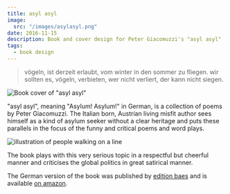 ```yaml
---
title: asyl asyl
image:
  src: "/images/asylasyl.png"
date: 2016-11-15
description: Book and cover design for Peter Giacomuzzi's "asyl asyl"
tags:
  - book design
---
```


> vögeln, ist derzeit erlaubt, vom winter in den sommer zu fliegen. wir sollten es, vögeln, verbieten, wer nicht verliert, der kann nicht siegen.

![Book cover of "asyl asyl"](/images/asylasyl_2.png)

"asyl asyl", meaning "Asylum! Asylum!" in German, is a collection of poems by Peter Giacomuzzi. The Italian born, Austrian living misfit author sees himself as a kind of asylum seeker without a clear heritage and puts these parallels in the focus of the funny and critical poems and word plays.

![illustration of people walking on a line](/images/asylasyl_3.png)

The book plays with this very serious topic in a respectful but cheerful manner and criticises the global politics in great satirical manner.

The German version of the book was published by [edition baes](https://www.edition-baes.com/) and is available [on amazon](https://www.amazon.com/asyl-Peter-Giacomuzzi/dp/3950418660/).
